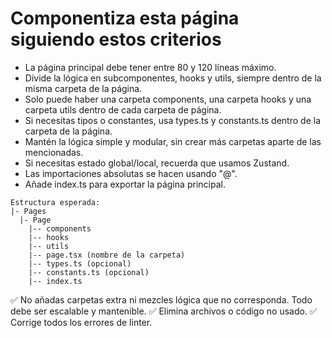 # Componentiza esta página siguiendo estos criterios

- La página principal debe tener entre 80 y 120 líneas máximo.
- Divide la lógica en subcomponentes, hooks y utils, siempre dentro de la misma carpeta de la página.
- Solo puede haber una carpeta components, una carpeta hooks y una carpeta utils dentro de cada carpeta de página.
- Si necesitas tipos o constantes, usa types.ts y constants.ts dentro de la carpeta de la página.
- Mantén la lógica simple y modular, sin crear más carpetas aparte de las mencionadas.
- Si necesitas estado global/local, recuerda que usamos Zustand.
- Las importaciones absolutas se hacen usando "@".
- Añade index.ts para exportar la página principal.

```plaintext
Estructura esperada:
|- Pages
  |- Page
    |-- components
    |-- hooks
    |-- utils
    |-- page.tsx (nombre de la carpeta)
    |-- types.ts (opcional)
    |-- constants.ts (opcional)
    |-- index.ts
```

✅ No añadas carpetas extra ni mezcles lógica que no corresponda. Todo debe ser escalable y mantenible.
✅ Elimina archivos o código no usado.
✅ Corrige todos los errores de linter.
